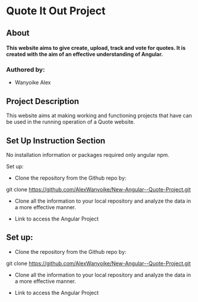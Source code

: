 # Quote It Out Project
 
## About

#### This website aims to give create, upload, track and vote for quotes. It is created with the aim of an effective understanding of Angular.
 
### Authored by:
 
* Wanyoike Alex

##  Project Description
This website aims at making working and functioning projects that have can be used in the running operation of a Quote website.

 
## Set Up Instruction Section
 
No installation information or packages required only angular npm.

Set up:
* Clone the repository from the Github repo by:
 
git clone https://github.com/AlexWanyoike/New-Angular--Quote-Project.git
 
* Clone all the information to your local repository and analyze the data in a more effective manner.
 
* Link to access the Angular Project

## Set up:
* Clone the repository from the Github repo by:
 
git clone https://github.com/AlexWanyoike/New-Angular--Quote-Project.git
 
* Clone all the information to your local repository and analyze the data in a more effective manner.
 
* Link to access the Angular Project

